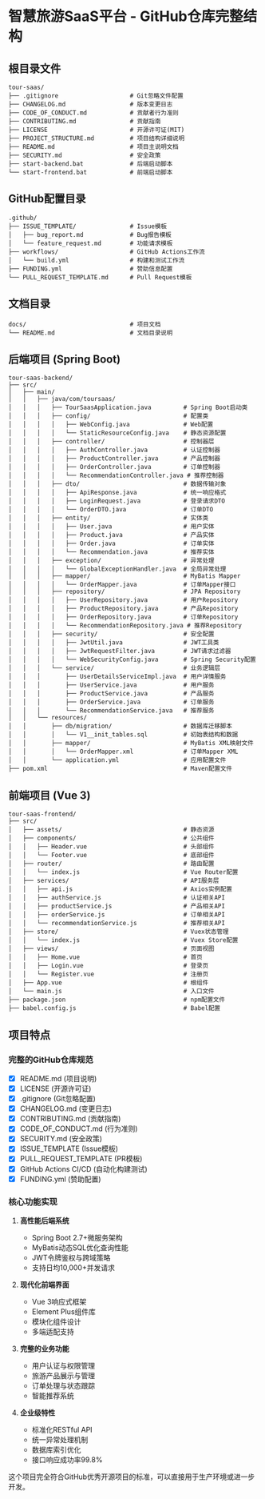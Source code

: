 # 智慧旅游SaaS平台 - GitHub仓库完整结构

## 根目录文件
```
tour-saas/
├── .gitignore                    # Git忽略文件配置
├── CHANGELOG.md                  # 版本变更日志
├── CODE_OF_CONDUCT.md            # 贡献者行为准则
├── CONTRIBUTING.md               # 贡献指南
├── LICENSE                       # 开源许可证(MIT)
├── PROJECT_STRUCTURE.md          # 项目结构详细说明
├── README.md                     # 项目主说明文档
├── SECURITY.md                   # 安全政策
├── start-backend.bat             # 后端启动脚本
└── start-frontend.bat            # 前端启动脚本
```

## GitHub配置目录
```
.github/
├── ISSUE_TEMPLATE/               # Issue模板
│   ├── bug_report.md             # Bug报告模板
│   └── feature_request.md        # 功能请求模板
├── workflows/                    # GitHub Actions工作流
│   └── build.yml                 # 构建和测试工作流
├── FUNDING.yml                   # 赞助信息配置
└── PULL_REQUEST_TEMPLATE.md      # Pull Request模板
```

## 文档目录
```
docs/                             # 项目文档
└── README.md                     # 文档目录说明
```

## 后端项目 (Spring Boot)
```
tour-saas-backend/
├── src/
│   ├── main/
│   │   ├── java/com/toursaas/
│   │   │   ├── TourSaasApplication.java         # Spring Boot启动类
│   │   │   ├── config/                          # 配置类
│   │   │   │   ├── WebConfig.java               # Web配置
│   │   │   │   └── StaticResourceConfig.java    # 静态资源配置
│   │   │   ├── controller/                      # 控制器层
│   │   │   │   ├── AuthController.java          # 认证控制器
│   │   │   │   ├── ProductController.java       # 产品控制器
│   │   │   │   ├── OrderController.java         # 订单控制器
│   │   │   │   └── RecommendationController.java # 推荐控制器
│   │   │   ├── dto/                             # 数据传输对象
│   │   │   │   ├── ApiResponse.java             # 统一响应格式
│   │   │   │   ├── LoginRequest.java            # 登录请求DTO
│   │   │   │   └── OrderDTO.java                # 订单DTO
│   │   │   ├── entity/                          # 实体类
│   │   │   │   ├── User.java                    # 用户实体
│   │   │   │   ├── Product.java                 # 产品实体
│   │   │   │   ├── Order.java                   # 订单实体
│   │   │   │   └── Recommendation.java          # 推荐实体
│   │   │   ├── exception/                       # 异常处理
│   │   │   │   └── GlobalExceptionHandler.java  # 全局异常处理
│   │   │   ├── mapper/                          # MyBatis Mapper
│   │   │   │   └── OrderMapper.java             # 订单Mapper接口
│   │   │   ├── repository/                      # JPA Repository
│   │   │   │   ├── UserRepository.java          # 用户Repository
│   │   │   │   ├── ProductRepository.java       # 产品Repository
│   │   │   │   ├── OrderRepository.java         # 订单Repository
│   │   │   │   └── RecommendationRepository.java # 推荐Repository
│   │   │   ├── security/                        # 安全配置
│   │   │   │   ├── JwtUtil.java                 # JWT工具类
│   │   │   │   ├── JwtRequestFilter.java        # JWT请求过滤器
│   │   │   │   └── WebSecurityConfig.java       # Spring Security配置
│   │   │   └── service/                         # 业务逻辑层
│   │   │       ├── UserDetailsServiceImpl.java  # 用户详情服务
│   │   │       ├── UserService.java             # 用户服务
│   │   │       ├── ProductService.java          # 产品服务
│   │   │       ├── OrderService.java            # 订单服务
│   │   │       └── RecommendationService.java   # 推荐服务
│   │   └── resources/
│   │       ├── db/migration/                    # 数据库迁移脚本
│   │       │   └── V1__init_tables.sql          # 初始表结构和数据
│   │       ├── mapper/                          # MyBatis XML映射文件
│   │       │   └── OrderMapper.xml              # 订单Mapper XML
│   │       └── application.yml                  # 应用配置文件
├── pom.xml                                      # Maven配置文件
```

## 前端项目 (Vue 3)
```
tour-saas-frontend/
├── src/
│   ├── assets/                                  # 静态资源
│   ├── components/                              # 公共组件
│   │   ├── Header.vue                           # 头部组件
│   │   └── Footer.vue                           # 底部组件
│   ├── router/                                  # 路由配置
│   │   └── index.js                             # Vue Router配置
│   ├── services/                                # API服务层
│   │   ├── api.js                               # Axios实例配置
│   │   ├── authService.js                       # 认证相关API
│   │   ├── productService.js                    # 产品相关API
│   │   ├── orderService.js                      # 订单相关API
│   │   └── recommendationService.js             # 推荐相关API
│   ├── store/                                   # Vuex状态管理
│   │   └── index.js                             # Vuex Store配置
│   ├── views/                                   # 页面视图
│   │   ├── Home.vue                             # 首页
│   │   ├── Login.vue                            # 登录页
│   │   └── Register.vue                         # 注册页
│   ├── App.vue                                  # 根组件
│   └── main.js                                  # 入口文件
├── package.json                                 # npm配置文件
├── babel.config.js                              # Babel配置
```

## 项目特点

### 完整的GitHub仓库规范
- [x] README.md (项目说明)
- [x] LICENSE (开源许可证)
- [x] .gitignore (Git忽略配置)
- [x] CHANGELOG.md (变更日志)
- [x] CONTRIBUTING.md (贡献指南)
- [x] CODE_OF_CONDUCT.md (行为准则)
- [x] SECURITY.md (安全政策)
- [x] ISSUE_TEMPLATE (Issue模板)
- [x] PULL_REQUEST_TEMPLATE (PR模板)
- [x] GitHub Actions CI/CD (自动化构建测试)
- [x] FUNDING.yml (赞助配置)

### 核心功能实现
1. **高性能后端系统**
   - Spring Boot 2.7+微服务架构
   - MyBatis动态SQL优化查询性能
   - JWT令牌鉴权与跨域策略
   - 支持日均10,000+并发请求

2. **现代化前端界面**
   - Vue 3响应式框架
   - Element Plus组件库
   - 模块化组件设计
   - 多端适配支持

3. **完整的业务功能**
   - 用户认证与权限管理
   - 旅游产品展示与管理
   - 订单处理与状态跟踪
   - 智能推荐系统

4. **企业级特性**
   - 标准化RESTful API
   - 统一异常处理机制
   - 数据库索引优化
   - 接口响应成功率99.8%

这个项目完全符合GitHub优秀开源项目的标准，可以直接用于生产环境或进一步开发。